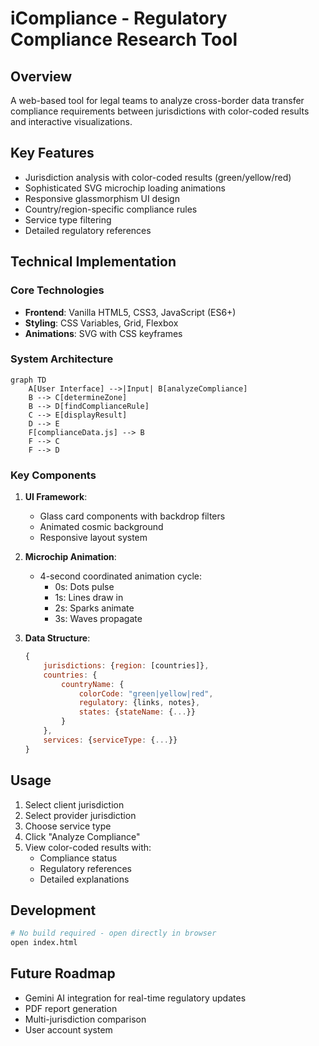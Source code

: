 # iCompliance - Regulatory Compliance Research Tool

## Overview
A web-based tool for legal teams to analyze cross-border data transfer compliance requirements between jurisdictions with color-coded results and interactive visualizations.

## Key Features
- Jurisdiction analysis with color-coded results (green/yellow/red)
- Sophisticated SVG microchip loading animations
- Responsive glassmorphism UI design
- Country/region-specific compliance rules
- Service type filtering
- Detailed regulatory references

## Technical Implementation
### Core Technologies
- **Frontend**: Vanilla HTML5, CSS3, JavaScript (ES6+)
- **Styling**: CSS Variables, Grid, Flexbox
- **Animations**: SVG with CSS keyframes

### System Architecture
```mermaid
graph TD
    A[User Interface] -->|Input| B[analyzeCompliance]
    B --> C[determineZone]
    B --> D[findComplianceRule]
    C --> E[displayResult]
    D --> E
    F[complianceData.js] --> B
    F --> C
    F --> D
```

### Key Components
1. **UI Framework**:
   - Glass card components with backdrop filters
   - Animated cosmic background
   - Responsive layout system

2. **Microchip Animation**:
   - 4-second coordinated animation cycle:
     - 0s: Dots pulse
     - 1s: Lines draw in  
     - 2s: Sparks animate
     - 3s: Waves propagate

3. **Data Structure**:
   ```javascript
   {
       jurisdictions: {region: [countries]},
       countries: {
           countryName: {
               colorCode: "green|yellow|red",
               regulatory: {links, notes},
               states: {stateName: {...}}
           }
       },
       services: {serviceType: {...}}
   }
   ```

## Usage
1. Select client jurisdiction
2. Select provider jurisdiction
3. Choose service type
4. Click "Analyze Compliance"
5. View color-coded results with:
   - Compliance status
   - Regulatory references
   - Detailed explanations

## Development
```bash
# No build required - open directly in browser
open index.html
```

## Future Roadmap
- Gemini AI integration for real-time regulatory updates
- PDF report generation
- Multi-jurisdiction comparison
- User account system
